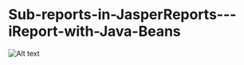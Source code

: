 Sub-reports-in-JasperReports---iReport-with-Java-Beans
======================================================
![Alt text](https://github.com/carloDev/Sub-reports-in-JasperReports---iReport-with-Java-Beans/blob/master/ds_subreport.PNG)